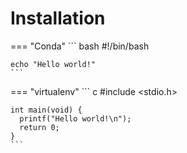 # Installation

=== "Conda"
    ``` bash
    #!/bin/bash

    echo "Hello world!"
    ```

=== "virtualenv"
    ``` c
    #include <stdio.h>

    int main(void) {
      printf("Hello world!\n");
      return 0;
    }
    ```
